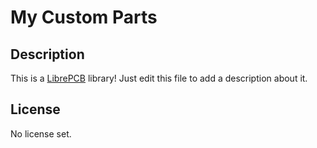 # My Custom Parts

## Description

This is a [LibrePCB](https://librepcb.org) library!
Just edit this file to add a description about it.

## License

No license set.
